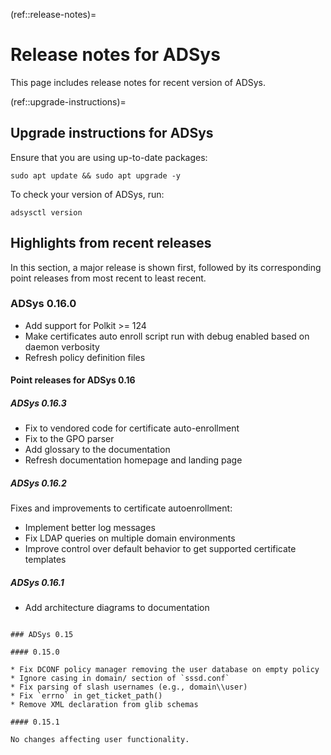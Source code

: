(ref::release-notes)=
# Release notes for ADSys

This page includes release notes for recent version of ADSys.

(ref::upgrade-instructions)=
## Upgrade instructions for ADSys

Ensure that you are using up-to-date packages:

```{code-block} text
sudo apt update && sudo apt upgrade -y
```

To check your version of ADSys, run:

```{code-block} text
adsysctl version
```

## Highlights from recent releases

In this section, a major release is shown first, followed by its corresponding
point releases from most recent to least recent.

### ADSys 0.16.0

* Add support for Polkit \>= 124
* Make certificates auto enroll script run with debug enabled based on daemon verbosity
* Refresh policy definition files

#### Point releases for ADSys 0.16

##### **ADSys 0.16.3**

* Fix to vendored code for certificate auto-enrollment
* Fix to the GPO parser
* Add glossary to the documentation
* Refresh documentation homepage and landing page

##### **ADSys 0.16.2**

Fixes and improvements to certificate autoenrollment:

* Implement better log messages
* Fix LDAP queries on multiple domain environments
* Improve control over default behavior to get supported certificate templates

##### **ADSys 0.16.1**

* Add architecture diagrams to documentation

```{dropdown} Older ADSys releases (expand to view)

### ADSys 0.15

#### 0.15.0

* Fix DCONF policy manager removing the user database on empty policy
* Ignore casing in domain/ section of `sssd.conf`
* Fix parsing of slash usernames (e.g., domain\\user)
* Fix `errno` in get_ticket_path()
* Remove XML declaration from glib schemas

#### 0.15.1

No changes affecting user functionality.
```
